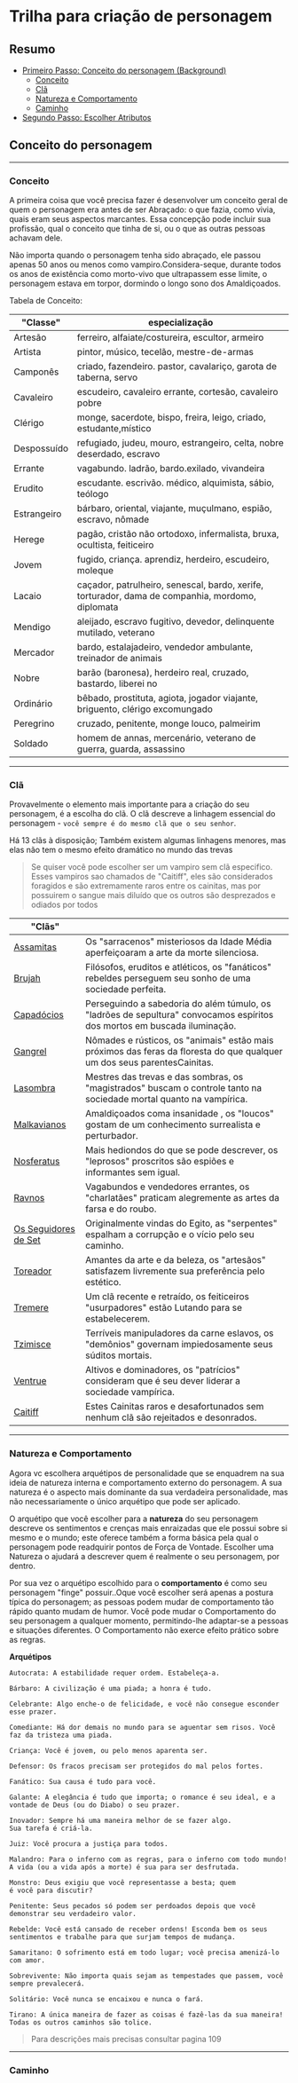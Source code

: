 # Trilha para criação de personagem

## Resumo

- [Primeiro Passo: Conceito do personagem (Background)](#conceito-do-personagem)
  - [Conceito](#conceito)
  - [Clã](#clã)
  - [Natureza e Comportamento](#natureza-e-comportamento)
  - [Caminho](#caminho)
- [Segundo Passo: Escolher Atributos]()

## Conceito do personagem

---

### Conceito

A primeira coisa que você precisa fazer é desenvolver
um conceito geral de quem o personagem era antes de ser Abraçado:
o que fazia, como vivia, quais eram seus aspectos marcantes. Essa
concepção pode incluir sua profissão, qual o conceito que tinha de si,
ou o que as outras pessoas achavam dele.

Não importa quando o personagem tenha sido abraçado, ele passou apenas 50 anos ou menos como vampiro.Considera-seque, durante todos os anos de existência como morto-vivo que ultrapassem esse limite, o personagem estava em torpor, dormindo o longo sono dos Amaldiçoados.

Tabela de Conceito:

| "Classe"    | especialização                                                                                   |
| ----------- | ------------------------------------------------------------------------------------------------ |
| Artesão     | ferreiro, alfaiate/costureira, escultor, armeiro                                                 |
| Artista     | pintor, músico, tecelão, mestre-de-armas                                                         |
| Camponês    | criado, fazendeiro. pastor, cavalariço, garota de taberna, servo                                 |
| Cavaleiro   | escudeiro, cavaleiro errante, cortesão, cavaleiro pobre                                          |
| Clérigo     | monge, sacerdote, bispo, freira, leigo, criado, estudante,místico                                |
| Despossuído | refugiado, judeu, mouro, estrangeiro, celta, nobre deserdado, escravo                            |
| Errante     | vagabundo. ladrão, bardo.exilado, vivandeira                                                     |
| Erudito     | escudante. escrivão. médico, alquimista, sábio, teólogo                                          |
| Estrangeiro | bárbaro, oriental, viajante, muçulmano, espião, escravo, nômade                                  |
| Herege      | pagão, cristão não ortodoxo, infermalista, bruxa, ocultista, feiticeiro                          |
| Jovem       | fugido, criança. aprendiz, herdeiro, escudeiro, moleque                                          |
| Lacaio      | caçador, patrulheiro, senescal, bardo, xerife, torturador, dama de companhia, mordomo, diplomata |
| Mendigo     | aleijado, escravo fugitivo, devedor, delinquente mutilado, veterano                              |
| Mercador    | bardo, estalajadeiro, vendedor ambulante, treinador de animais                                   |
| Nobre       | barão (baronesa), herdeiro real, cruzado, bastardo, liberei no                                   |
| Ordinário   | bêbado, prostituta, agiota, jogador viajante, briguento, clérigo excomungado                     |
| Peregrino   | cruzado, penitente, monge louco, palmeirim                                                       |
| Soldado     | homem de annas, mercenário, veterano de guerra, guarda, assassino                                |

---

### Clã

Provavelmente o elemento mais importante para a criação do seu personagem, é a escolha do clã. O clã descreve a linhagem essencial do personagem - `você sempre é do mesmo clã que o seu senhor`.

Há 13 clãs à disposição; Também existem algumas linhagens menores, mas elas não tem o mesmo efeito dramático no mundo das trevas

> Se quiser você pode escolher ser um vampiro sem clã especifico. Esses vampiros sao chamados de "Caitiff", eles são considerados foragidos e são extremamente raros entre os cainitas, mas por possuirem o sangue mais diluído que os outros são desprezados e odiados por todos

| "Clãs"                                   |                                                                                                                          |
| ---------------------------------------- | ------------------------------------------------------------------------------------------------------------------------ |
| [Assamitas](/Cla/Assamita.md)            | Os "sarracenos" misteriosos da Idade Média aperfeiçoaram a arte da morte silenciosa.                                     |
| [Brujah](/Cla/brujah.md)                 | Filósofos, eruditos e atléticos, os "fanáticos" rebeldes perseguem seu sonho de uma sociedade perfeita.                  |
| [Capadócios](/Cla/capadocio.md)          | Perseguindo a sabedoria do além túmulo, os "ladrões de sepultura" convocamos espíritos dos mortos em buscada iluminação. |
| [Gangrel](/Cla/gangrel.md)               | Nômades e rústicos, os "animais" estão mais próximos das feras da floresta do que qualquer um dos seus parentesCainitas. |
| [Lasombra](/Cla/lasombra.md)             | Mestres das trevas e das sombras, os "magistrados" buscam o controle tanto na sociedade mortal quanto na vampírica.      |
| [Malkavianos](/Cla/malkavianos.md)       | Amaldiçoados coma insanidade , os "loucos" gostam de um conhecimento surrealista e perturbador.                          |
| [Nosferatus](/Cla/nosferatus.md)         | Mais hediondos do que se pode descrever, os "leprosos" proscritos são espiões e informantes sem igual.                   |
| [Ravnos](/Cla/ravnos.md)                 | Vagabundos e vendedores errantes, os "charlatães" praticam alegremente as artes da farsa e do roubo.                     |
| [Os Seguidores de Set](/Cla/Setistas.md) | Originalmente vindas do Egito, as "serpentes" espalham a corrupção e o vício pelo seu caminho.                           |
| [Toreador](/Cla/toreador.md)             | Amantes da arte e da beleza, os "artesãos" satisfazem livremente sua preferência pelo estético.                          |
| [Tremere](/Cla/tremere.md)               | Um clã recente e retraído, os feiticeiros "usurpadores" estão Lutando para se estabelecerem.                             |
| [Tzimisce](/Cla/tzimisce.md)             | Terríveis manipuladores da carne eslavos, os "demônios" governam impiedosamente seus súditos mortais.                    |
| [Ventrue](/Cla/ventrue.md)               | Altivos e dominadores, os "patrícios" consideram que é seu dever liderar a sociedade vampírica.                          |
| [Caitiff]()                              | Estes Cainitas raros e desafortunados sem nenhum clã são rejeitados e desonrados.                                        |

---

### Natureza e Comportamento

Agora vc escolhera arquétipos de personalidade que se enquadrem na sua ideia de natureza interna e comportamento externo do personagem. A sua natureza é o aspecto mais dominante da sua verdadeira personalidade, mas não necessariamente o único arquétipo que pode ser aplicado.

O arquétipo que você escolher para a **natureza** do seu personagem descreve os sentimentos e crenças mais enraizadas que ele possui sobre si mesmo e o mundo; este oferece também a forma básica pela qual o personagem pode readquirir pontos de Força de Vontade. Escolher uma Natureza o ajudará a descrever quem é realmente o seu personagem, por dentro.

Por sua vez o arquétipo escolhido para o **comportamento** é como seu personagem "finge" possuir..Oque você escolher será apenas a postura típica do personagem; as pessoas podem mudar de comportamento tão rápido quanto mudam de humor. Você pode mudar o Comportamento do seu personagem a qualquer momento, permitindo-lhe adaptar-se a pessoas e situações diferentes. O Comportamento não exerce efeito prático sobre as regras.

**Arquétipos**

    Autocrata: A estabilidade requer ordem. Estabeleça-a.

    Bárbaro: A civilização é uma piada; a honra é tudo.

    Celebrante: Algo enche-o de felicidade, e você não consegue esconder esse prazer.

    Comediante: Há dor demais no mundo para se aguentar sem risos. Você faz da tristeza uma piada.

    Criança: Você é jovem, ou pelo menos aparenta ser.

    Defensor: Os fracos precisam ser protegidos do mal pelos fortes.

    Fanático: Sua causa é tudo para você.

    Galante: A elegância é tudo que importa; o romance é seu ideal, e a vontade de Deus (ou do Diabo) o seu prazer.

    Inovador: Sempre há uma maneira melhor de se fazer algo.
    Sua tarefa é criá-la.

    Juiz: Você procura a justiça para todos.

    Malandro: Para o inferno com as regras, para o inferno com todo mundo! A vida (ou a vida após a morte) é sua para ser desfrutada.

    Monstro: Deus exigiu que você representasse a besta; quem
    é você para discutir?

    Penitente: Seus pecados só podem ser perdoados depois que você demonstrar seu verdadeiro valor.

    Rebelde: Você está cansado de receber ordens! Esconda bem os seus sentimentos e trabalhe para que surjam tempos de mudança.

    Samaritano: O sofrimento está em todo lugar; você precisa amenizá-lo com amor.

    Sobrevivente: Não importa quais sejam as tempestades que passem, você sempre prevalecerá.

    Solitário: Você nunca se encaixou e nunca o fará.

    Tirano: A única maneira de fazer as coisas é fazê-las da sua maneira! Todas os outros caminhos são tolice.

> Para descrições mais precisas consultar pagina 109

---

### Caminho

